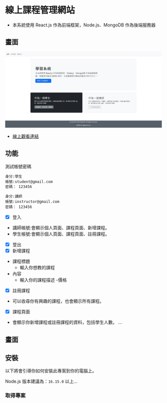# 線上課程管理網站


* 本系統使用 React.js 作為前端框架，Node.js、MongoDB 作為後端服務器

## 畫面

![專案封面圖](./p1.jpg)

* [線上觀看連結](https://project-9-frontend.onrender.com/)
  
## 功能

測試帳號密碼

```bash
身分:學生
帳號:student@gmail.com
密碼： 123456
```
```bash
身分:講師
帳號:instructor@gmail.com
密碼： 123456
```
- [x] 登入
- 講師帳號:會顯示個人頁面、課程頁面、新增課程。
- 學生帳號:會顯示個人頁面、課程頁面、註冊課程。
- [x] 登出
- [x] 新增課程
- 課程標題
     - 輸入你想教的課程
- 內容
     - 輸入你的課程描述
-價格
- [x] 註冊課程
- 可以收尋你有興趣的課程，也會顯示所有課程。
- [x] 課程頁面
- 會顯示你新增課程或註冊課程的資料，包括學生人數。
...

## 畫面


## 安裝

以下將會引導你如何安裝此專案到你的電腦上。

Node.js 版本建議為：`16.15.0` 以上...

### 取得專案
